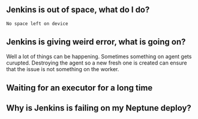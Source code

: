 ## Jenkins is out of space, what do I do?
`No space left on device`

## Jenkins is giving weird error, what is going on?
Well a lot of things can be happening. Sometimes something on agent gets curupted. Destroying the agent so a new fresh one is created can ensure that the issue is not something on the worker.

## Waiting for an executor for a long time

## Why is Jenkins is failing on my Neptune deploy?
<!--stackedit_data:
eyJoaXN0b3J5IjpbMTM0OTU4ODYxMSwtMTc0NzE0MjQzNF19
-->